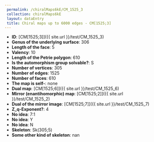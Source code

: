```yaml
--- 
 permalink: /chiralMaps6kE/CM_1525_3 
 collection: chiralMaps6kE
 layout: dataEntry
 title: Chiral maps up to 6000 edges - CM[1525;3]
---
```


- **ID**: [CM[1525;3]]({{ site.url }}/test/CM_1525_3)
- **Genus of the underlying surface**: 306
- **Length of the face**: 5
- **Valency**: 10
- **Length of the Petrie polygon**: 610
- **Is the automorphism group solvable?**: S
- **Number of vertices**: 305
- **Number of edges**: 1525
- **Number of faces**: 610
- **The map is self-**: none
- **Dual map**: [CM[1525;6]]({{ site.url }}/test/CM_1525_6)
- **Mirror (enantihomorphic) map**: [CM[1525;2]]({{ site.url }}/test/CM_1525_2)
- **Dual of the mirror image**: [CM[1525;7]]({{ site.url }}/test/CM_1525_7)
- **Z_q-Exponent?**: 4
- **No idea**:  7:1
- **No idea**: Y
- **No idea**: N
- **Skeleton**: Sk(305;5)
- **Some other kind of skeleton**: nan
